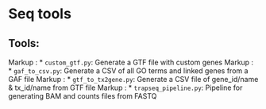 # Seq tools

## Tools:
Markup : * `custom_gtf.py`: Generate a GTF file with custom genes
Markup : * `gaf_to_csv.py`: Generate a CSV of all GO terms and linked genes from a GAF file
Markup : * `gtf_to_tx2gene.py`: Generate a CSV file of gene_id/name & tx_id/name from GTF file
Markup : * `trapseq_pipeline.py`: Pipeline for generating BAM and counts files from FASTQ
